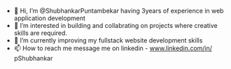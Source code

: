 - 👋 Hi, I’m @ShubhankarPuntambekar having 3years of experience in web application development
- 👀 I’m interested in building and collabrating on projects where creative skills are required.
- 🌱 I’m currently improving my fullstack website development skills
- 📫 How to reach me message me on linkedin - www.linkedin.com/in/
pShubhankar

<!---
ShubhankarPuntambekar/ShubhankarPuntambekar is a ✨ special ✨ repository because its `README.md` (this file) appears on your GitHub profile.
You can click the Preview link to take a look at your changes.
--->
